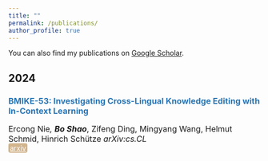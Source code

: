 ```yaml
---
title: ""
permalink: /publications/
author_profile: true
---
```


<style type="text/css" rel="stylesheet">
.btn--paper {
color: white;
background-color: lightseagreen;
padding: 1px 3px;
text-align: center;
border-radius: 4px;
a { TEXT-DECORATION:none }
}
.btn--arxiv {
color: white;
background-color: tan;
padding: 1px 3px;
text-align: center;
border-radius: 4px;
a { TEXT-DECORATION:none }
}
.btn--code {
color: white;
background-color: DARKORANGE;
padding: 1px 3px;
text-align: center;
border-radius: 4px;
a { TEXT-DECORATION:none }
}
</style>

<p>You can also find my publications on <a href="https://scholar.google.com/citations?hl=en&user=2cHvrTgAAAAJ" target="_blank">Google Scholar</a>.</p>

<h2 id='224'>2024</h2>

### <span style="color:rgb(39, 117, 182)">BMIKE-53: Investigating Cross-Lingual Knowledge Editing with In-Context Learning</span>
<font size="3">Ercong Nie<sup>*</sup>, <b>Bo Shao<sup>*</sup></b>, Zifeng Ding, Mingyang Wang, Helmut Schmid, Hinrich Schütze
<i>arXiv:cs.CL</i></font><br>
<a href="https://arxiv.org/abs/2406.17764" class="btn--arxiv" target="_blank">arxiv</a>

<!-- <a href="" class="btn--arxiv" target="_blank">arxiv</a> -->
<!-- <a href="" class="btn--code" target="_blank">code</a> -->

